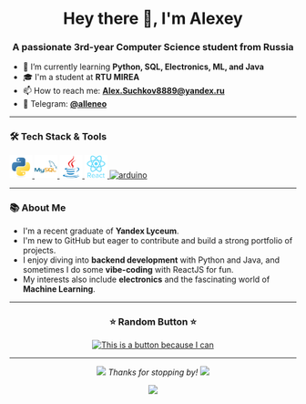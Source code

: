 <h1 align="center">Hey there 👋, I'm Alexey</h1>
<h3 align="center">A passionate 3rd-year Computer Science student from Russia</h3>

- 🌱 I’m currently learning **Python, SQL, Electronics, ML, and Java**
- 🎓 I'm a student at **RTU MIREA**
- 📫 How to reach me: **Alex.Suchkov8889@yandex.ru**
- 📱 Telegram: [**@alleneo**](https://t.me/alleneo)

---

### 🛠️ Tech Stack & Tools

<p align="left">
<!-- Python -->
<a href="https://www.python.org" target="_blank" rel="noreferrer"> <img src="https://raw.githubusercontent.com/devicons/devicon/master/icons/python/python-original.svg" alt="python" width="40" height="40"/> </a>
<!-- SQL -->
<a href="https://www.mysql.com/" target="_blank" rel="noreferrer"> <img src="https://raw.githubusercontent.com/devicons/devicon/master/icons/mysql/mysql-original-wordmark.svg" alt="mysql" width="40" height="40"/> </a>
<!-- Java -->
<a href="https://www.java.com" target="_blank" rel="noreferrer"> <img src="https://raw.githubusercontent.com/devicons/devicon/master/icons/java/java-original.svg" alt="java" width="40" height="40"/> </a>
<!-- React -->
<a href="https://reactjs.org/" target="_blank" rel="noreferrer"> <img src="https://raw.githubusercontent.com/devicons/devicon/master/icons/react/react-original-wordmark.svg" alt="react" width="40" height="40"/> </a>
<!-- Arduino -->
<a href="https://www.arduino.cc/" target="_blank" rel="noreferrer"> <img src="https://cdn.worldvectorlogo.com/logos/arduino-1.svg" alt="arduino" width="40" height="40"/> </a>
</p>

---

### 📚 About Me

*   I'm a recent graduate of **Yandex Lyceum**.
*   I'm new to GitHub but eager to contribute and build a strong portfolio of projects.
*   I enjoy diving into **backend development** with Python and Java, and sometimes I do some **vibe-coding** with ReactJS for fun.
*   My interests also include **electronics** and the fascinating world of **Machine Learning**.

---

<div align="center">
  
### ⭐ Random Button ⭐
  
[![This is a button because I can](https://img.shields.io/badge/This_is_a_button-because_I_can-%23FF6F61?style=for-the-badge&logo=github&logoColor=white)](https://github.com/AN-Suchkov)
  
</div>

---

<p align="center">
  <img src="https://media.giphy.com/media/VgCDAzcKvsR6OM0uWg/giphy.gif" width="50"> 
  <i>Thanks for stopping by!</i> 
  <img src="https://media.giphy.com/media/KzM1lAfKjCifq/giphy.gif" width="50">
</p>

<p align="center">
  <img src="[https://your-photo-url-here.jpg]([https://www.google.com/url?sa=i&url=https%3A%2F%2Fru.wikipedia.org%2Fwiki%2F%25D0%25AD%25D1%2582%25D0%25BE_%25D0%25BD%25D0%25B5%25D0%25BC%25D0%25BD%25D0%25BE%25D0%25B3%25D0%25BE%2C_%25D0%25BD%25D0%25BE_%25D1%258D%25D1%2582%25D0%25BE_%25D1%2587%25D0%25B5%25D1%2581%25D1%2582%25D0%25BD%25D0%25B0%25D1%258F_%25D1%2580%25D0%25B0%25D0%25B1%25D0%25BE%25D1%2582%25D0%25B0&psig=AOvVaw3ihzC8CIYyE-pvlVB96AN1&ust=1756586608904000&source=images&cd=vfe&opi=89978449&ved=0CBUQjRxqFwoTCLiT2ZjxsI8DFQAAAAAdAAAAABA4](https://commons.wikimedia.org/wiki/File:%D0%AD%D1%82%D0%BE_%D0%BD%D0%B5%D0%BC%D0%BD%D0%BE%D0%B3%D0%BE,_%D0%BD%D0%BE_%D1%8D%D1%82%D0%BE_%D1%87%D0%B5%D1%81%D1%82%D0%BD%D0%B0%D1%8F_%D1%80%D0%B0%D0%B1%D0%BE%D1%82%D0%B0.jpg#/media/%D0%A4%D0%B0%D0%B9%D0%BB:%D0%AD%D1%82%D0%BE_%D0%BD%D0%B5%D0%BC%D0%BD%D0%BE%D0%B3%D0%BE,_%D0%BD%D0%BE_%D1%8D%D1%82%D0%BE_%D1%87%D0%B5%D1%81%D1%82%D0%BD%D0%B0%D1%8F_%D1%80%D0%B0%D0%B1%D0%BE%D1%82%D0%B0.jpg))" width="400px">
</p>
